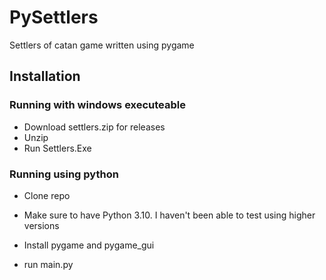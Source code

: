 # PySettlers
Settlers of catan game written using pygame

## Installation

### Running with windows executeable

- Download settlers.zip for releases
- Unzip
- Run Settlers.Exe

### Running using python

- Clone repo

- Make sure to have Python 3.10. I haven't been able to test using higher versions

- Install pygame and pygame_gui

- run main.py


